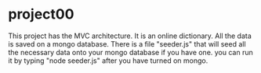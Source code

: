 
# project00
This project has the MVC architecture. 
It is an online dictionary.
All the data is saved on a mongo database. There is a file "seeder.js" that will 
seed all the necessary data onto your mongo database if you have one. 
you can run it by typing "node seeder.js" after you have turned on mongo.
